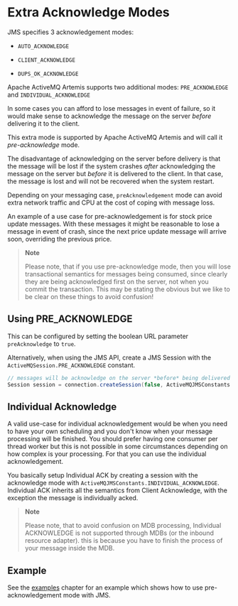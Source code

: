 # Extra Acknowledge Modes

JMS specifies 3 acknowledgement modes:

-   `AUTO_ACKNOWLEDGE`

-   `CLIENT_ACKNOWLEDGE`

-   `DUPS_OK_ACKNOWLEDGE`

Apache ActiveMQ Artemis supports two additional modes: `PRE_ACKNOWLEDGE` and
`INDIVIDUAL_ACKNOWLEDGE`

In some cases you can afford to lose messages in event of failure, so it
would make sense to acknowledge the message on the server *before*
delivering it to the client.

This extra mode is supported by Apache ActiveMQ Artemis and will call it
*pre-acknowledge* mode.

The disadvantage of acknowledging on the server before delivery is that
the message will be lost if the system crashes *after* acknowledging the
message on the server but *before* it is delivered to the client. In
that case, the message is lost and will not be recovered when the system
restart.

Depending on your messaging case, `preAcknowledgement` mode can avoid
extra network traffic and CPU at the cost of coping with message loss.

An example of a use case for pre-acknowledgement is for stock price
update messages. With these messages it might be reasonable to lose a
message in event of crash, since the next price update message will
arrive soon, overriding the previous price.

> **Note**
>
> Please note, that if you use pre-acknowledge mode, then you will lose
> transactional semantics for messages being consumed, since clearly
> they are being acknowledged first on the server, not when you commit
> the transaction. This may be stating the obvious but we like to be
> clear on these things to avoid confusion!

## Using PRE_ACKNOWLEDGE

This can be configured by setting the boolean URL parameter `preAcknowledge`
to `true`.

Alternatively, when using the JMS API, create a JMS Session with the
`ActiveMQSession.PRE_ACKNOWLEDGE` constant.

```java
// messages will be acknowledge on the server *before* being delivered to the client
Session session = connection.createSession(false, ActiveMQJMSConstants.PRE_ACKNOWLEDGE);
```

## Individual Acknowledge

A valid use-case for individual acknowledgement would be when you need
to have your own scheduling and you don't know when your message
processing will be finished. You should prefer having one consumer per
thread worker but this is not possible in some circumstances depending
on how complex is your processing. For that you can use the individual
acknowledgement.

You basically setup Individual ACK by creating a session with the
acknowledge mode with `ActiveMQJMSConstants.INDIVIDUAL_ACKNOWLEDGE`.
Individual ACK inherits all the semantics from Client Acknowledge, with
the exception the message is individually acked.

> **Note**
>
> Please note, that to avoid confusion on MDB processing, Individual
> ACKNOWLEDGE is not supported through MDBs (or the inbound resource
> adapter). this is because you have to finish the process of your
> message inside the MDB.

## Example

See the [examples](examples.md) chapter for an example which shows how to
use pre-acknowledgement mode with JMS.
